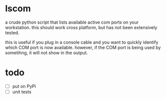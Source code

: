# lscom

a crude python script that lists available active com ports on your workstation. this should work cross platform, but has not been extensively tested. 

this is useful if you plug in a console cable and you want to quickly identify which COM port is now available. however, if the COM port is being used by sometihng, it will not show in the output. 

# todo

- [ ] put on PyPi
- [ ] unit tests

